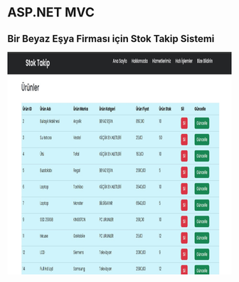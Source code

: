 # ASP.NET MVC 

## Bir Beyaz Eşya Firması için  Stok Takip Sistemi



<img src="MvcDbStok/Ekran görüntüsü 2024-04-23 134108.jpg" alt="Proje Resmi" width="800" height="500">
